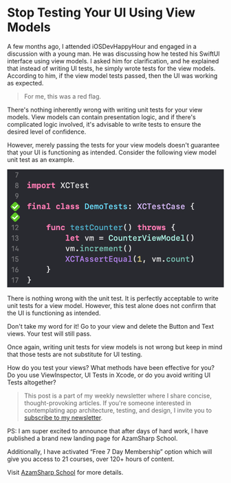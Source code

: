 # Stop Testing Your UI Using View Models 

A few months ago, I attended iOSDevHappyHour and engaged in a discussion with a young man. He was discussing how he tested his SwiftUI interface using view models. I asked him for clarification, and he explained that instead of writing UI tests, he simply wrote tests for the view models. According to him, if the view model tests passed, then the UI was working as expected.

> For me, this was a red flag.

There's nothing inherently wrong with writing unit tests for your view models. View models can contain presentation logic, and if there's complicated logic involved, it's advisable to write tests to ensure the desired level of confidence.

However, merely passing the tests for your view models doesn't guarantee that your UI is functioning as intended. Consider the following view model unit test as an example.

![View Model Test](/images/test-vm.png)

There is nothing wrong with the unit test. It is perfectly acceptable to write unit tests for a view model. However, this test alone does not confirm that the UI is functioning as intended.

Don't take my word for it! Go to your view and delete the Button and Text views. Your test will still pass.

Once again, writing unit tests for view models is not wrong but keep in mind that those tests are not substitute for UI testing. 

How do you test your views? What methods have been effective for you? Do you use ViewInspector, UI Tests in Xcode, or do you avoid writing UI Tests altogether?

> This post is a part of my weekly newsletter where I share concise, thought-provoking articles. If you're someone interested in contemplating app architecture, testing, and design, I invite you to [subscribe to my newsletter](https://azamsharp.teachable.com/p/newsletter).

PS: I am super excited to announce that after days of hard work, I have published a brand new landing page for AzamSharp School. 

Additionally, I have activated “Free 7 Day Membership” option which will give you access to 21 courses, over 120+ hours of content.

Visit [AzamSharp School](https://azamsharp.school/) for more details.
